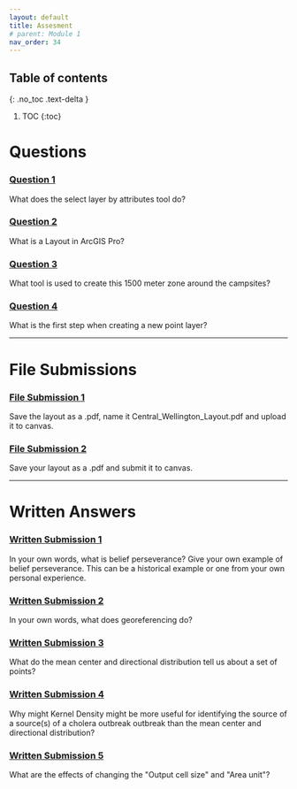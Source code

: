```yaml
---
layout: default
title: Assesment
# parent: Module 1
nav_order: 34
---
```

## Table of contents
{: .no_toc .text-delta }

1. TOC
{:toc}

# Questions

### [**Question 1**](/Application/Files/Part1.md#question-1)
What does the select layer by attributes tool do?

### [**Question 2**](/Application/Files/Part1.md#question-2)
What is a Layout in ArcGIS Pro?

### [**Question 3**](/Application/Files/Part1.md#question-3)
What tool is used to create this 1500 meter zone around the campsites?

### [**Question 4**](/Application/Files/Part1.md#question-4)
What is the first step when creating a new point layer?

---

# File Submissions

### [**File Submission 1**](/Application/Files/Part1.md#file-submission-1)

Save the layout as a .pdf, name it Central_Wellington_Layout.pdf and upload it to canvas.


### [**File Submission 2**](/Application/Files/Part4.md#file-submission-2)

Save your layout as a .pdf and submit it to canvas.

---

# Written Answers

### [**Written Submission 1**](/Content/History_SpatialAnalysis.md#written-submission-1)

In your own words, what is belief perseverance?  Give your own example of belief perseverance.  This can be a historical example or one from your own personal experience.

### [**Written Submission 2**](/Application/Files/Part2.md#written-submission-2)

In your own words, what does georeferencing do?

### [**Written Submission 3**](/Application/Files/Part3.md#written-submission-3)

What do the mean center and directional distribution tell us about a set of points?

### [**Written Submission 4**](/Application/Files/Part3.md#written-submission-4)

Why might Kernel Density might be more useful for identifying the source of a source(s) of a cholera outbreak outbreak than the mean center and directional distribution?

### [**Written Submission 5**](/Application/Files/Part3.md#written-submission-5)
What are the effects of changing the "Output cell size" and "Area unit"?
